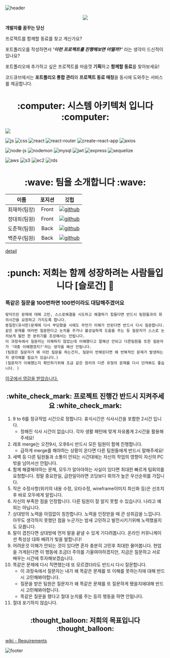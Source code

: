 ![header](https://capsule-render.vercel.app/api?type=waving&color=0:003362,100:034787&height=200&section=header&text=안녕하세요%20code%20cube%20입니다!&fontSize=40&fontAlignY=35&fontColor=ffffff&animation=fadeIn)


<div align="center">
    <image src="https://cdn.discordapp.com/attachments/919772630255534083/920252378769416192/unknown.png" >
</div>


**개발자를 꿈꾸는 당신**

프로젝트를 함께할 동료를 찾고 계신가요?

포트폴리오를 작성하면서 <i>**'이런 프로젝트를 진행해보면 어떨까?'**</i>  라는 생각이 드신적이 있나요?

포트폴리오에 추가하고 싶은 프로젝트를 마음껏 **기획**하고 **함께할 동료**를 찾아보세요!

코드큐브에서는 **포트폴리오 통합 관리**와 **프로젝트 동료 매칭**을 동시에 도와주는 서비스를 제공합니다.


<h1 align="center">
    :computer: 시스템 아키텍처 입니다 :computer:
</h1>

![](https://cdn.discordapp.com/attachments/919772630255534083/920320780972212264/unknown.png)
    

![js](https://img.shields.io/badge/JavaScript-F7DF1E?style=flat-square&logo=JavaScript&logoColor=black) ![css](https://img.shields.io/badge/CSS-1572B6?style=flat-square&logo=CSS3&logoColor=black) ![react](https://img.shields.io/badge/React-61DAFB?style=flat-square&logo=React&logoColor=black) ![react-router](https://img.shields.io/badge/React%20Router-CA4245?style=flat-square&logo=ReactRouter&logoColor=black) ![create-react-app](https://img.shields.io/badge/Create%20React%20App-09D3AC?style=flat-square&logo=CreateReactApp&logoColor=black) ![axios](https://img.shields.io/badge/Axios-512ad0?style=flat-square&logo=axios&logoColor=black)

    
![node-js](https://img.shields.io/badge/Node%20Js-339933?style=flat-square&logo=Node.Js&logoColor=black) ![nodemon](https://img.shields.io/badge/Nodemon-76D04B?style=flat-square&logo=Nodemon&logoColor=black) ![mysql](https://img.shields.io/badge/MySQL-4479A1?style=flat-square&logo=MySQL&logoColor=black) ![jwt](https://img.shields.io/badge/JWT-FFB3C7?style=flat-square&logo=JSONWebTokens&logoColor=black) ![express](https://img.shields.io/badge/Express-EEEEEE?style=flat-square&logo=Express&logoColor=black) ![sequelize](https://img.shields.io/badge/sequelize-52B0E7?style=flat-square&logo=sequelize&logoColor=black)

    
![aws](https://img.shields.io/badge/AWS-232F3E?style=flat-square&logo=AmazonAWS&logoColor=FF9900) ![s3](https://img.shields.io/badge/S3-569A31?style=flat-square&logo=AmazonS3&logoColor=black) ![ec2](https://img.shields.io/badge/EC2-FF9900?style=flat-square&logo=AmazonEC2&logoColor=black) ![rds](https://img.shields.io/badge/RDS-0078D2?style=flat-square&logo=AmazonRDS&logoColor=black)


<h1 align="center">
    :wave: 팀을 소개합니다 :wave:
</h1>

|이름|포지션|깃헙|
|:---:|:---:|:---:|
|최재하(팀장)|Front|[![github](https://img.shields.io/badge/최재하-181717?style=flat-square&logo=GitHub&logoColor=white)](https://github.com/cjhmoves33)|
|정대희(팀원)|Front|[![github](https://img.shields.io/badge/정대희-181717?style=flat-square&logo=GitHub&logoColor=white)](https://github.com/jres1007)|
|도준혁(팀원)|Back|[![github](https://img.shields.io/badge/도준혁-181717?style=flat-square&logo=GitHub&logoColor=white)](https://github.com/Jun0922)|
|백준우(팀원)|Back|[![github](https://img.shields.io/badge/백준우-181717?style=flat-square&logo=GitHub&logoColor=white)](https://github.com/junu0810)|

[detail](https://github.com/codestates/codecube/wiki/work-log)


<h1 align="center">
    :punch: 저희는 함께 성장하려는 사람들입니다 [슬로건] 👊
</h1>

### 똑같은 질문을 100번하면 100번이라도 대답해주겠어요

```
맞닥뜨린 문제에 대해 고민, 스스로해결을 시도하고 해결하기 힘들다면 반드시 팀원들과의 회의시간을 요청하고 가지도록 합니다.
동일한(유사한)문제에 다시 부딛혔을 시에도 무언가 이해가 안된다면 반드시 다시 질문합니다.
같은 문제를 여러번 질문한다고 눈치를 주거나 불성실하게 도움을 주는 등 질문자가 스스로 눈치보게 될만 한 분위기를 조성해서는 안됩니다.
이 과정속에서 질문자는 이해하지 않았는데 이해했다고 말해선 안되고 다른팀원들 또한 질문자가 '대충 이해했겠지?'라는 생각을 해선 안됩니다.
(팀원은 질문자가 왜 이런 질문을 하는건지, 질문이 반복된다면 왜 반복적인 문제가 발생하는지 생각해볼 필요가 있습니다.)
(질문자가 이해했는지 확인하기위해 조금 같은 원리의 다른 유형의 문제를 다시 던져봐도 좋습니다. )

```
[이곳에서 영감을 받았습니다.](https://techblog.woowahan.com/2677/)


<h2 align="center">
    :white_check_mark: 프로젝트 진행간 반드시 지켜주세요  :white_check_mark:
</h2>

1. 9 to 6를 정규작업 시간으로 정합니다. 휴식시간은 식사시간을 포함한 2시간 입니다.
    - 정해진 식사 시간이 없습니다. 각자 생활 패턴에 맞게 자유롭게 2시간을 활용해주세요!
2. 레포 merge는 오전9시, 오후6시 반드시 모든 팀원이 함께 진행합니다.
    - 급하게 merge를 해야하는 상황이 온다면 다른 팀원들에게 반드시 말해주세요!
3. 새벽 등 다른 팀원들과 소통이 안되는 시간대에는 자신의 작업의 영향이 자신의 PC밖을 넘어서선 안됩니다.
4. 함께 해결해야하는 문제, 모두가 알아야하는 사실이 있다면 최대한 빠르게 팀회의를 요청합니다. 정말 중요한일, 급한일이라면 코딩보다 회의가 높은 우선순위를 가집니다.
5. 작은 수정사항(위키의 내용 수정, 오타수정, wireframe이미지 최신화 등)은 선조치 후 바로 모두에게 알립니다.
6. 자신의 부족한 점을 인정합니다. 다른 팀원이 잘 알지 못할 수 있습니다. 나라고 예외는 아닙니다.
7. 상대방의 노력을 아낌없이 칭찬합니다. 노력을 인정받을 때 큰 성취감을 느낍니다. 아무도 생각하지 못했던 점을 누군가는 밤새 고민하고 발전시키기위해 노력했을지도 모릅니다.
8. 말이 겹친다면 상대방에 먼저 말을 끝낼 수 있게 기다려봅니다. 온라인 커뮤니케이션 특성상 대화 배려가 빛을 발합니다!
9. 어려운것 이해가 안되는 것이 있다면 혼자 충분히 고민후 최대한 물어봅니다. 현업을 가게된다면 이 행동에 조금더 주의를 기울여야하겠지만, 지금은 질문하고 서로 배우는 시간에 투자해보겠습니다.
10. 똑같은 문제에 다시 직면했는데 또 모르겠더라도 반드시 다시 질문합니다. 
    - 이 과정속에서 질문자는 내가 왜 똑같은 문제를 또 이해를 못하는지에 대해 반드시 고민해봐야합니다. 
    - 질문을 받은 팀원은 질문자가 왜 똑같은 문제를 또 질문하게 됐을지에대해 반드시 고민해봐야합니다.
    - 똑같은 질문을 했다고 절대 눈치를 주는 등의 행동을 하면 안됩니다.
11. 절대 포기하지 않습니다.

<h2 align="center">
    :thought_balloon: 저희의 목표입니다  :thought_balloon:
</h2>

    
[wiki - Requirements](https://github.com/codestates/codecube/wiki/requirements)

![footer](https://capsule-render.vercel.app/api?section=footer&type=waving&reversal=true&color=0:003362,100:034787&height=250&text=감사합니다&fontSize=40&fontAlignY=65&fontColor=423f3b)
